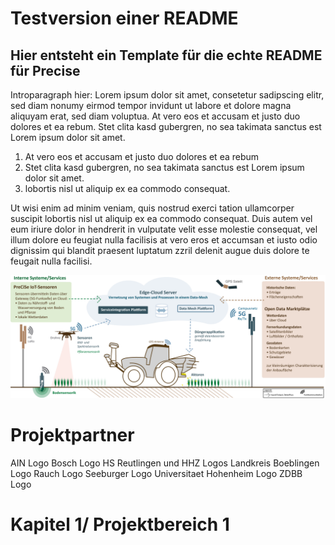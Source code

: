 # Testversion einer README

## Hier entsteht ein Template für die echte README für Precise

Introparagraph hier: 
Lorem ipsum dolor sit amet, consetetur sadipscing elitr, sed diam nonumy eirmod tempor invidunt ut labore et dolore magna aliquyam erat, sed diam voluptua. At vero eos et accusam et justo duo dolores et ea rebum. Stet clita kasd gubergren, no sea takimata sanctus est Lorem ipsum dolor sit amet.

1. At vero eos et accusam et justo duo dolores et ea rebum
2. Stet clita kasd gubergren, no sea takimata sanctus est Lorem ipsum dolor sit amet.
3. lobortis nisl ut aliquip ex ea commodo consequat. 

Ut wisi enim ad minim veniam, quis nostrud exerci tation ullamcorper suscipit lobortis nisl ut aliquip ex ea commodo consequat. Duis autem vel eum iriure dolor in hendrerit in vulputate velit esse molestie consequat, vel illum dolore eu feugiat nulla facilisis at vero eros et accumsan et iusto odio dignissim qui blandit praesent luptatum zzril delenit augue duis dolore te feugait nulla facilisi.   

![alt text](image.png)

# Projektpartner

AIN Logo
Bosch Logo
HS Reutlingen und HHZ Logos
Landkreis Boeblingen Logo
Rauch Logo
Seeburger Logo
Universitaet Hohenheim Logo
ZDBB Logo

 

# Kapitel 1/ Projektbereich 1

